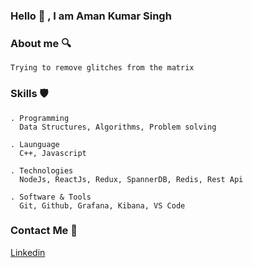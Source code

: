 ### Hello :wave: , I am Aman Kumar Singh

### About me :mag:
    Trying to remove glitches from the matrix
    
### Skills :shield:
    . Programming 
      Data Structures, Algorithms, Problem solving
      
    . Launguage
      C++, Javascript 
      
    . Technologies
      NodeJs, ReactJs, Redux, SpannerDB, Redis, Rest Api
      
    . Software & Tools
      Git, Github, Grafana, Kibana, VS Code
    
### Contact Me :speech_balloon:
   [Linkedin](https://www.linkedin.com/in/markamansingh/)
